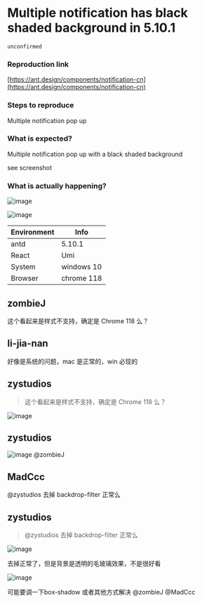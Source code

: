 # Multiple notification has black shaded background in 5.10.1

`unconfirmed`

### Reproduction link

[https://ant.design/components/notification-cn](https://ant.design/components/notification-cn)

### Steps to reproduce

Multiple notification pop up

### What is expected?

Multiple notification pop up with a black shaded background

see screenshot

### What is actually happening?

![image](https://github.com/ant-design/ant-design/assets/29728228/9c0b7958-85ba-4e98-b475-ca18b5833d62)

![image](https://github.com/ant-design/ant-design/assets/29728228/77682906-0438-41fe-8aaf-732c9ecb6841)

| Environment | Info       |
| ----------- | ---------- |
| antd        | 5.10.1     |
| React       | Umi        |
| System      | windows 10 |
| Browser     | chrome 118 |

<!-- generated by ant-design-issue-helper. DO NOT REMOVE -->

## zombieJ

这个看起来是样式不支持，确定是 Chrome 118 么？

## li-jia-nan

好像是系统的问题，mac 是正常的，win 必现的

## zystudios

> 这个看起来是样式不支持，确定是 Chrome 118 么？

![image](https://github.com/ant-design/ant-design/assets/29728228/c1922754-e5e2-4647-a3a3-9e19ceed56f3)

## zystudios

![image](https://github.com/ant-design/ant-design/assets/29728228/b0e969d7-26a2-441a-9152-431762eab98f)
@zombieJ

## MadCcc

@zystudios 去掉 backdrop-filter 正常么

## zystudios

> @zystudios 去掉 backdrop-filter 正常么

![image](https://github.com/ant-design/ant-design/assets/29728228/9d84b565-3bf4-48f4-8f78-f6fd4945c766)

去掉正常了，但是背景是透明的毛玻璃效果，不是很好看

![image](https://github.com/ant-design/ant-design/assets/29728228/66a2deab-0110-46aa-bdca-330d2a3a8404)

可能要调一下box-shadow 或者其他方式解决
@zombieJ @MadCcc
